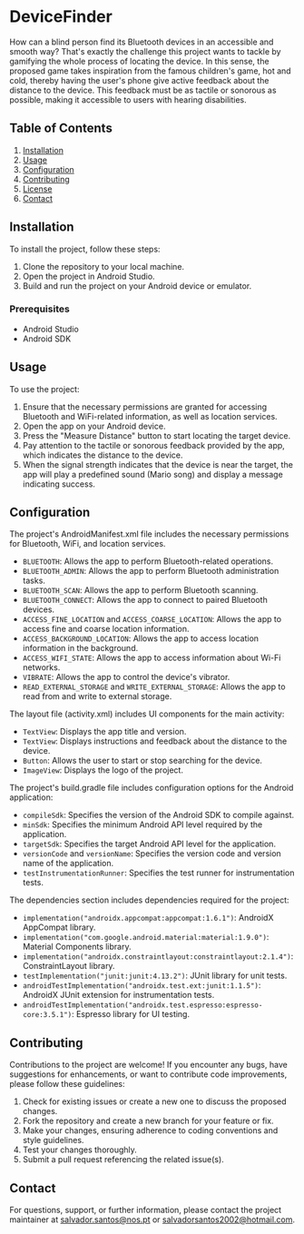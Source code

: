 # DeviceFinder

How can a blind person find its Bluetooth devices in an accessible and smooth way? That's exactly the challenge this project wants to tackle by gamifying the whole process of locating the device. In this sense, the proposed game takes inspiration from the famous children's game, hot and cold, thereby having the user's phone give active feedback about the distance to the device. This feedback must be as tactile or sonorous as possible, making it accessible to users with hearing disabilities.

## Table of Contents
1. [Installation](#installation)
2. [Usage](#usage)
3. [Configuration](#configuration)
4. [Contributing](#contributing)
5. [License](#license)
6. [Contact](#contact)

## Installation
To install the project, follow these steps:

1. Clone the repository to your local machine.
2. Open the project in Android Studio.
3. Build and run the project on your Android device or emulator.

### Prerequisites
- Android Studio
- Android SDK

## Usage
To use the project:

1. Ensure that the necessary permissions are granted for accessing Bluetooth and WiFi-related information, as well as location services.
2. Open the app on your Android device.
3. Press the "Measure Distance" button to start locating the target device.
4. Pay attention to the tactile or sonorous feedback provided by the app, which indicates the distance to the device.
5. When the signal strength indicates that the device is near the target, the app will play a predefined sound (Mario song) and display a message indicating success.

## Configuration
The project's AndroidManifest.xml file includes the necessary permissions for Bluetooth, WiFi, and location services.

- `BLUETOOTH`: Allows the app to perform Bluetooth-related operations.
- `BLUETOOTH_ADMIN`: Allows the app to perform Bluetooth administration tasks.
- `BLUETOOTH_SCAN`: Allows the app to perform Bluetooth scanning.
- `BLUETOOTH_CONNECT`: Allows the app to connect to paired Bluetooth devices.
- `ACCESS_FINE_LOCATION` and `ACCESS_COARSE_LOCATION`: Allows the app to access fine and coarse location information.
- `ACCESS_BACKGROUND_LOCATION`: Allows the app to access location information in the background.
- `ACCESS_WIFI_STATE`: Allows the app to access information about Wi-Fi networks.
- `VIBRATE`: Allows the app to control the device's vibrator.
- `READ_EXTERNAL_STORAGE` and `WRITE_EXTERNAL_STORAGE`: Allows the app to read from and write to external storage.

The layout file (activity.xml) includes UI components for the main activity:

- `TextView`: Displays the app title and version.
- `TextView`: Displays instructions and feedback about the distance to the device.
- `Button`: Allows the user to start or stop searching for the device.
- `ImageView`: Displays the logo of the project.

The project's build.gradle file includes configuration options for the Android application:

- `compileSdk`: Specifies the version of the Android SDK to compile against.
- `minSdk`: Specifies the minimum Android API level required by the application.
- `targetSdk`: Specifies the target Android API level for the application.
- `versionCode` and `versionName`: Specifies the version code and version name of the application.
- `testInstrumentationRunner`: Specifies the test runner for instrumentation tests.

The dependencies section includes dependencies required for the project:

- `implementation("androidx.appcompat:appcompat:1.6.1")`: AndroidX AppCompat library.
- `implementation("com.google.android.material:material:1.9.0")`: Material Components library.
- `implementation("androidx.constraintlayout:constraintlayout:2.1.4")`: ConstraintLayout library.
- `testImplementation("junit:junit:4.13.2")`: JUnit library for unit tests.
- `androidTestImplementation("androidx.test.ext:junit:1.1.5")`: AndroidX JUnit extension for instrumentation tests.
- `androidTestImplementation("androidx.test.espresso:espresso-core:3.5.1")`: Espresso library for UI testing.

## Contributing
Contributions to the project are welcome! If you encounter any bugs, have suggestions for enhancements, or want to contribute code improvements, please follow these guidelines:

1. Check for existing issues or create a new one to discuss the proposed changes.
2. Fork the repository and create a new branch for your feature or fix.
3. Make your changes, ensuring adherence to coding conventions and style guidelines.
4. Test your changes thoroughly.
5. Submit a pull request referencing the related issue(s).

## Contact
For questions, support, or further information, please contact the project maintainer at [salvador.santos@nos.pt](salvador.santos@nos.pt) or [salvadorsantos2002@hotmail.com](salvadorsantos2002@hotmail.com).
